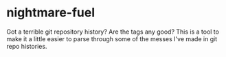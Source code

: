 # nightmare-fuel
Got a terrible git repository history? Are the tags any good? This is a tool to make it a little easier to parse through some of the messes I've made in git repo histories.
